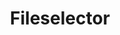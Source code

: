 ---
layout: pattern.njk
tags: 
    - legacy_en
    - legacy_components_en
    - page
key: fileselector-legacy_en
title: Fileselector
parent: components-legacy_en
image: legacy/overview/fileselector.webp
keywords: 
order: 100
---